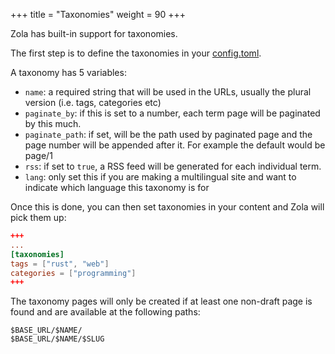 +++
title = "Taxonomies"
weight = 90
+++

Zola has built-in support for taxonomies.

The first step is to define the taxonomies in your [config.toml](@/documentation/getting-started/configuration.md).

A taxonomy has 5 variables:

- `name`: a required string that will be used in the URLs, usually the plural version (i.e. tags, categories etc)
- `paginate_by`: if this is set to a number, each term page will be paginated by this much.
- `paginate_path`: if set, will be the path used by paginated page and the page number will be appended after it.
For example the default would be page/1
- `rss`: if set to `true`, a RSS feed will be generated for each individual term.
- `lang`: only set this if you are making a multilingual site and want to indicate which language this taxonomy is for

Once this is done, you can then set taxonomies in your content and Zola will pick
them up:

```toml
+++
...
[taxonomies]
tags = ["rust", "web"]
categories = ["programming"]
+++
```

The taxonomy pages will only be created if at least one non-draft page is found and
are available at the following paths:

```plain
$BASE_URL/$NAME/
$BASE_URL/$NAME/$SLUG
```

